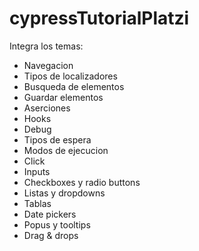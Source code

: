 ﻿# cypressTutorialPlatzi

Integra los temas:

- Navegacion
- Tipos de localizadores
- Busqueda de elementos
- Guardar elementos
- Aserciones
- Hooks
- Debug
- Tipos de espera
- Modos de ejecucion
- Click
- Inputs
- Checkboxes y radio buttons
- Listas y dropdowns
- Tablas
- Date pickers
- Popus y tooltips
- Drag & drops

